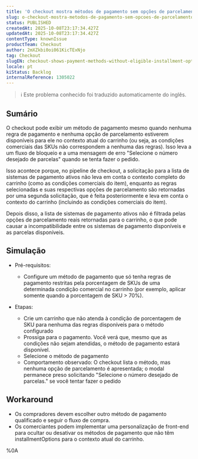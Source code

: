 ```yaml
---
title: 'O checkout mostra métodos de pagamento sem opções de parcelamento qualificadas'
slug: o-checkout-mostra-metodos-de-pagamento-sem-opcoes-de-parcelamento-qualificadas
status: PUBLISHED
createdAt: 2025-10-08T23:17:34.427Z
updatedAt: 2025-10-08T23:17:34.427Z
contentType: knownIssue
productTeam: Checkout
author: 2mXZkbi0oi061KicTExNjo
tag: Checkout
slugEN: checkout-shows-payment-methods-without-eligible-installment-options
locale: pt
kiStatus: Backlog
internalReference: 1305022
---
```


>ℹ️ Este problema conhecido foi traduzido automaticamente do inglês.

## Sumário


O checkout pode exibir um método de pagamento mesmo quando nenhuma regra de pagamento e nenhuma opção de parcelamento estiverem disponíveis para ele no contexto atual do carrinho (ou seja, as condições comerciais das SKUs não correspondem a nenhuma das regras). Isso leva a um fluxo de bloqueio e a uma mensagem de erro "Selecione o número desejado de parcelas" quando se tenta fazer o pedido.

Isso acontece porque, no pipeline de checkout, a solicitação para a lista de sistemas de pagamento ativos não leva em conta o contexto completo do carrinho (como as condições comerciais do item), enquanto as regras selecionadas e suas respectivas opções de parcelamento são retornadas por uma segunda solicitação, que é feita posteriormente e leva em conta o contexto do carrinho (incluindo as condições comerciais do item).

Depois disso, a lista de sistemas de pagamento ativos não é filtrada pelas opções de parcelamento reais retornadas para o carrinho, o que pode causar a incompatibilidade entre os sistemas de pagamento disponíveis e as parcelas disponíveis.
## Simulação



- Pré-requisitos:
  - Configure um método de pagamento que só tenha regras de pagamento restritas pela porcentagem de SKUs de uma determinada condição comercial no carrinho (por exemplo, aplicar somente quando a porcentagem de SKU > 70%).

- Etapas:
  - Crie um carrinho que não atenda à condição de porcentagem de SKU para nenhuma das regras disponíveis para o método configurado
  - Prossiga para o pagamento. Você verá que, mesmo que as condições não sejam atendidas, o método de pagamento estará disponível.
  - Selecione o método de pagamento
  - Comportamento observado: O checkout lista o método, mas nenhuma opção de parcelamento é apresentada; o modal permanece preso solicitando "Selecione o número desejado de parcelas." se você tentar fazer o pedido
## Workaround



- Os compradores devem escolher outro método de pagamento qualificado e seguir o fluxo de compra.
- Os comerciantes podem implementar uma personalização de front-end para ocultar ou desativar os métodos de pagamento que não têm installmentOptions para o contexto atual do carrinho.



%0A